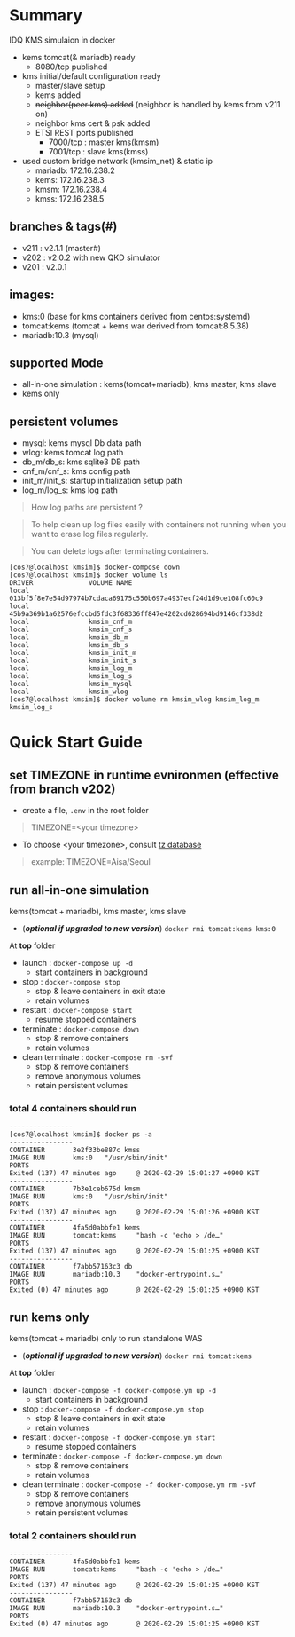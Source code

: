 # Summary
IDQ KMS simulaion in docker
* kems tomcat(& mariadb) ready
  * 8080/tcp published
* kms initial/default configuration ready
  * master/slave setup
  * kems added
  * ~~neighbor(peer kms) added~~ (neighbor is handled by kems from v211 on)
  * neighbor kms cert & psk added
  * ETSI REST ports published
    * 7000/tcp : master kms(kmsm)
    * 7001/tcp : slave kms(kmss)
* used custom bridge network (kmsim_net) & static ip
  * mariadb: 172.16.238.2
  * kems: 172.16.238.3
  * kmsm: 172.16.238.4
  * kmss: 172.16.238.5
## branches & tags(#)
* v211 : v2.1.1 (master#)
* v202 : v2.0.2 with new QKD simulator
* v201 : v2.0.1

## images:
* kms:0 (base for kms containers derived from centos:systemd)
* tomcat:kems (tomcat + kems war derived from tomcat:8.5.38)
* mariadb:10.3 (mysql)

## supported Mode
* all-in-one simulation : kems(tomcat+mariadb), kms master, kms slave
* kems only

## persistent volumes
* mysql: kems mysql Db data path
* wlog: kems tomcat log path
* db_m/db_s: kms sqlite3 DB path
* cnf_m/cnf_s: kms config path
* init_m/init_s: startup initialization setup path
* log_m/log_s: kms log path
> How log paths are persistent ?

> To help clean up log files easily with containers not running when you want to erase log files regularly.

> You can delete logs after terminating containers.
```
[cos7@localhost kmsim]$ docker-compose down
[cos7@localhost kmsim]$ docker volume ls
DRIVER              VOLUME NAME
local               013bf5f8e7e54d97974b7cdaca69175c550b697a4937ecf24d1d9ce108fc60c9
local               45b9a369b1a62576efccbd5fdc3f68336ff847e4202cd628694bd9146cf338d2
local               kmsim_cnf_m
local               kmsim_cnf_s
local               kmsim_db_m
local               kmsim_db_s
local               kmsim_init_m
local               kmsim_init_s
local               kmsim_log_m
local               kmsim_log_s
local               kmsim_mysql
local               kmsim_wlog
[cos7@localhost kmsim]$ docker volume rm kmsim_wlog kmsim_log_m kmsim_log_s
```

# Quick Start Guide

## set TIMEZONE in runtime evnironmen (effective from branch v202)
* create a file, `.env` in the root folder
> TIMEZONE=\<your timezone\>
* To choose \<your timezone>\, consult [tz database](https://en.wikipedia.org/wiki/List_of_tz_database_time_zones "Title")
> example:
> TIMEZONE=Aisa/Seoul

## run all-in-one simulation
kems(tomcat + mariadb), kms master, kms slave
* (**_optional if upgraded to new version_**) `docker rmi tomcat:kems kms:0`

At **top** folder
* launch : `docker-compose up -d`
  * start containers in background
* stop : `docker-compose stop`
  * stop & leave containers in exit state
  * retain volumes
* restart : `docker-compose start`
  * resume stopped containers
* terminate : `docker-compose down`
  * stop & remove containers
  * retain volumes
* clean terminate : `docker-compose rm -svf`
  * stop & remove containers
  * remove anonymous volumes
  * retain persistent volumes

### total 4 containers should run
```
----------------
[cos7@localhost kmsim]$ docker ps -a
----------------
CONTAINER       3e2f33be887c kmss
IMAGE RUN       kms:0   "/usr/sbin/init"
PORTS
Exited (137) 47 minutes ago     @ 2020-02-29 15:01:27 +0900 KST
----------------
CONTAINER       7b3e1ceb675d kmsm
IMAGE RUN       kms:0   "/usr/sbin/init"
PORTS
Exited (137) 47 minutes ago     @ 2020-02-29 15:01:26 +0900 KST
----------------
CONTAINER       4fa5d0abbfe1 kems
IMAGE RUN       tomcat:kems     "bash -c 'echo > /de…"
PORTS
Exited (137) 47 minutes ago     @ 2020-02-29 15:01:25 +0900 KST
----------------
CONTAINER       f7abb57163c3 db
IMAGE RUN       mariadb:10.3    "docker-entrypoint.s…"
PORTS
Exited (0) 47 minutes ago       @ 2020-02-29 15:01:25 +0900 KST
```

## run **kems** only
kems(tomcat + mariadb) only to run standalone WAS
* (**_optional if upgraded to new version_**) `docker rmi tomcat:kems`

At **top** folder
* launch : `docker-compose -f docker-compose.ym up -d`
  * start containers in background
* stop : `docker-compose -f docker-compose.ym stop`
  * stop & leave containers in exit state
  * retain volumes
* restart : `docker-compose -f docker-compose.ym start`
  * resume stopped containers
* terminate : `docker-compose -f docker-compose.ym down`
  * stop & remove containers
  * retain volumes
* clean terminate : `docker-compose -f docker-compose.ym rm -svf`
  * stop & remove containers
  * remove anonymous volumes
  * retain persistent volumes

### total 2 containers should run
```
----------------
CONTAINER       4fa5d0abbfe1 kems
IMAGE RUN       tomcat:kems     "bash -c 'echo > /de…"
PORTS
Exited (137) 47 minutes ago     @ 2020-02-29 15:01:25 +0900 KST
----------------
CONTAINER       f7abb57163c3 db
IMAGE RUN       mariadb:10.3    "docker-entrypoint.s…"
PORTS
Exited (0) 47 minutes ago       @ 2020-02-29 15:01:25 +0900 KST
```
